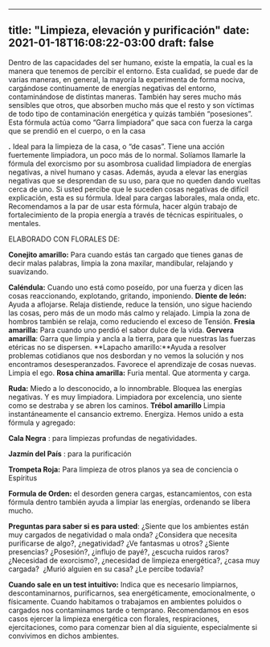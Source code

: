 
---
title: "Limpieza, elevación y purificación"
date: 2021-01-18T16:08:22-03:00
draft: false
--- 
        

 

 



 Dentro de las capacidades del ser humano,
 existe la empatía, la cual es la manera que tenemos de percibir el entorno.
 Esta cualidad, se puede dar de varias maneras, en general, la mayoría la
 experimenta de forma nociva, cargándose continuamente de energías negativas del
 entorno, contaminándose de distintas maneras. 
También
 hay seres mucho más sensibles que otros, que absorben mucho más que el resto y
 son víctimas de todo tipo de contaminación energética y quizás también
 “posesiones”.
Esta
 fórmula actúa como “Garra limpiadora” que saca con fuerza la carga que se
 prendió en el cuerpo, o en la casa

**.** 
Ideal
 para la limpieza de la casa, o “de casas”. Tiene una acción fuertemente
 limpiadora, un poco más de lo normal.
Solíamos llamarle la fórmula
 del exorcismo por su asombrosa cualidad limpiadora de energías negativas, a
 nivel humano y casas.
Además, ayuda a elevar las
 energías negativas que se desprendan de su uso, para que no queden dando
 vueltas cerca de uno.
Si usted percibe que le
 suceden cosas negativas de difícil explicación, esta es su fórmula.
Ideal para cargas laborales,
 mala onda, etc.
Recomendamos a la par de usar
 esta fórmula, hacer algún trabajo de fortalecimiento de la propia energía a
 través de técnicas espirituales, o mentales. 
 
ELABORADO CON FLORALES DE:


**Conejito amarillo:** 
 Para cuando estás tan cargado que tienes ganas de decir malas palabras, limpia
 la zona maxilar, mandibular, relajando y suavizando.


**Caléndula:**  Cuando uno está como poseído, por una fuerza y dicen
 las cosas reaccionando, explotando, gritando, imponiendo.
**Diente
 de león:** Ayuda a
 aflojarse. Relaja distiende, reduce la tensión, uno sigue haciendo las cosas,
 pero más de un modo más calmo y relajado. Limpia la zona de hombros también se
 relaja, como reduciendo el exceso de Tensión.
**Fresia
 amarilla:** Para cuando uno
 perdió el sabor dulce de la vida.
**Gervera
 amarilla**: Garra que limpia y ancla a la
 tierra, para que nuestras las fuerzas etéricas no se dispersen.
**Lapacho
 amarillo:**Ayuda a resolver problemas cotidianos que nos desbordan
 y no vemos la solución y nos encontramos desesperanzados. Favorece el
 aprendizaje de cosas nuevas. Limpia el ego.
**Rosa
 china amarilla:** Furia mental. Que
 atormenta y carga.


**Ruda:**  Miedo a lo desconocido, a lo innombrable. Bloquea las
 energías negativas.
Y es
 muy limpiadora. Limpiadora por excelencia, uno siente como se destraba y se
 abren los caminos. 
**Trébol
 amarillo** Limpia instantáneamente el
 cansancio extremo. Energiza.
Hemos unido a esta fórmula y agregado:


**Cala Negra** : para limpiezas profundas de
 negatividades.


**Jazmín del País** : para la purificación


**Trompeta Roja:**  Para limpieza de otros planos ya sea
 de conciencia o Espíritus


**Formula de Orden:**  el desorden genera cargas,
 estancamientos, con esta fórmula dentro también ayuda a limpiar las energías,
 ordenando se libera mucho.
 
**Preguntas
 para saber si es para usted**:
¿Siente que los ambientes
 están muy cargados de negatividad o mala onda?
¿Considera que necesita purificarse de algo?, ¿negatividad?
¿Ve fantasmas u otros? ¿Siente
 presencias? ¿Posesión?, ¿influjo de payé?, ¿escucha ruidos raros? ¿Necesidad de
 exorcismo?, ¿necesidad de limpieza energética?, ¿casa muy cargada?  ¿Murió alguien en su casa? ¿Le percibe
 todavía?
 


**Cuando sale en un test intuitivo:**  Indica que es necesario limpiarnos, descontaminarnos,
 purificarnos, sea energéticamente, emocionalmente, o físicamente. Cuando
 habitamos o trabajamos en ambientes poluidos o cargados nos contaminamos tarde
 o temprano. Recomendamos en esos casos ejercer la limpieza energética con
 florales, respiraciones, ejercitaciones, como para comenzar bien al día siguiente,
 especialmente si convivimos en dichos ambientes.



